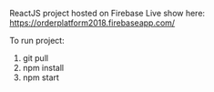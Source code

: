 ReactJS project hosted on Firebase
Live show here: https://orderplatform2018.firebaseapp.com/

To run project:

1. git pull
2. npm install 
3. npm start